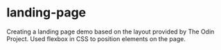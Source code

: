 # landing-page
Creating a landing page demo based on the layout provided by The Odin Project. Used flexbox in CSS to position elements on the page.